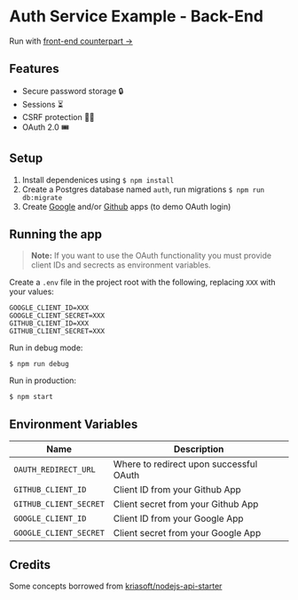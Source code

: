 # Auth Service Example - Back-End

Run with [front-end counterpart →](https://github.com/LukeAskew/auth-service-front-end)

## Features

- Secure password storage 🔒
- Sessions ⏳
- CSRF protection 🙅‍♂️
- OAuth 2.0 🎟

## Setup

1. Install dependenices using `$ npm install`
2. Create a Postgres database named `auth`, run migrations `$ npm run db:migrate`
3. Create [Google](https://console.cloud.google.com/apis/credentials) and/or [Github](https://github.com/settings/developers) apps (to demo OAuth login)

## Running the app

> **Note:** If you want to use the OAuth functionality you must provide client IDs and secrects as environment variables.

Create a `.env` file in the project root with the following, replacing `XXX` with your values:

```
GOOGLE_CLIENT_ID=XXX
GOOGLE_CLIENT_SECRET=XXX
GITHUB_CLIENT_ID=XXX
GITHUB_CLIENT_SECRET=XXX
```

Run in debug mode:

```
$ npm run debug
```

Run in production:

```
$ npm start
```

## Environment Variables

| Name | Description |
| --- | --- |
| `OAUTH_REDIRECT_URL` | Where to redirect upon successful OAuth |
| `GITHUB_CLIENT_ID` | Client ID from your Github App |
| `GITHUB_CLIENT_SECRET` | Client secret from your Github App |
| `GOOGLE_CLIENT_ID` | Client ID from your Google App |
| `GOOGLE_CLIENT_SECRET` | Client secret from your Google App |

## Credits

Some concepts borrowed from [kriasoft/nodejs-api-starter](https://github.com/kriasoft/nodejs-api-starter)
